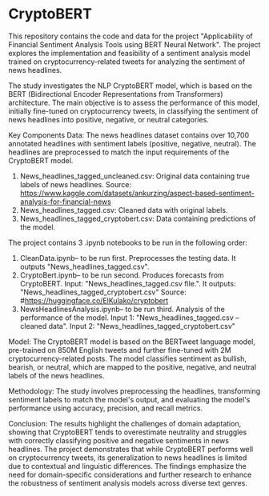# CryptoBERT
This repository contains the code and data for the project "Applicability of Financial Sentiment Analysis Tools using BERT Neural Network". The project explores the implementation and feasibility of a sentiment analysis model trained on cryptocurrency-related tweets for analyzing the sentiment of news headlines.

The study investigates the NLP CryptoBERT model, which is based on the BERT (Bidirectional Encoder Representations from Transformers) architecture. The main objective is to assess the performance of this model, initially fine-tuned on cryptocurrency tweets, in classifying the sentiment of news headlines into positive, negative, or neutral categories.

Key Components
Data: The news headlines dataset contains over 10,700 annotated headlines with sentiment labels (positive, negative, neutral). The headlines are preprocessed to match the input requirements of the CryptoBERT model.
1. News_headlines_tagged_uncleaned.csv: Original data containing true labels of news headlines.
Source: https://www.kaggle.com/datasets/ankurzing/aspect-based-sentiment-analysis-for-financial-news
2. News_headlines_tagged.csv: Cleaned data with original labels.
3. News_headlines_tagged_cryptobert.csv: Data containing predictions of the model.

The project contains 3 .ipynb notebooks to be run in the following order:
1. CleanData.ipynb– to be run first. Preprocesses the testing data. It outputs "News_headlines_tagged.csv".
2. CryptoBert.ipynb– to be run second. Produces forecasts from CryptoBERT. Input: "News_headlines_tagged.csv file.". It outputs: "News_headlines_tagged_cryptobert.csv"
Source: #https://huggingface.co/ElKulako/cryptobert
3. NewsHeadlinesAnalysis.ipynb– to be run third. Analysis of the performance of the model. Input 1: "News_headlines_tagged.csv – cleaned data". Input 2: "News_headlines_tagged_cryptobert.csv"

Model: The CryptoBERT model is based on the BERTweet language model, pre-trained on 850M English tweets and further fine-tuned with 2M cryptocurrency-related posts. The model classifies sentiment as bullish, bearish, or neutral, which are mapped to the positive, negative, and neutral labels of the news headlines.

Methodology: The study involves preprocessing the headlines, transforming sentiment labels to match the model's output, and evaluating the model's performance using accuracy, precision, and recall metrics.

Conclusion: The results highlight the challenges of domain adaptation, showing that CryptoBERT tends to overestimate neutrality and struggles with correctly classifying positive and negative sentiments in news headlines. The project demonstrates that while CryptoBERT performs well on cryptocurrency tweets, its generalization to news headlines is limited due to contextual and linguistic differences. The findings emphasize the need for domain-specific considerations and further research to enhance the robustness of sentiment analysis models across diverse text genres.
